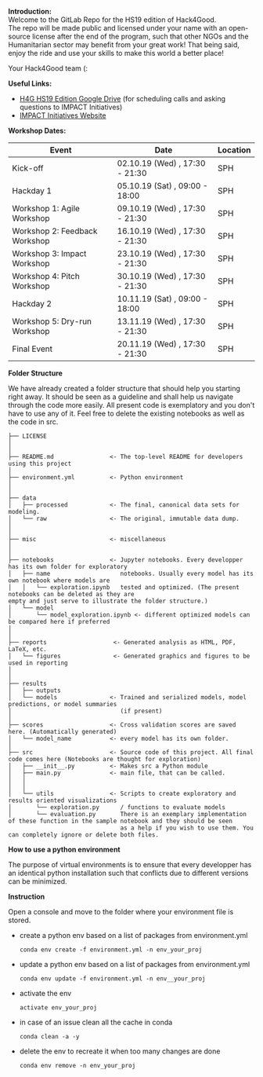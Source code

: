 **Introduction:**  
Welcome to the GitLab Repo for the HS19 edition of Hack4Good.  
The repo will be made public and licensed under your name with an open-source 
license after the end of the program, such that other NGOs and the Humanitarian
sector may benefit from your great work! That being said, enjoy the ride and use 
your skills to make this world a better place! 

Your Hack4Good team (:


**Useful Links:**
*  [H4G HS19 Edition Google Drive](https://drive.google.com/drive/u/0/folders/1p5Awymj_6LCbqOPSv4eb9XYuxB1-CUnK) (for scheduling calls and asking questions to IMPACT Initiatives)
*  [IMPACT Initiatives Website](https://www.impact-initiatives.org)

**Workshop Dates:**

| Event | Date | Location |
| ------ | ------ | ------ |
| Kick-off |  02.10.19 (Wed) , 17:30 - 21:30| SPH |
| Hackday 1 |  05.10.19 (Sat) , 09:00 - 18:00| SPH |
| Workshop 1: Agile Workshop |  09.10.19 (Wed) , 17:30 - 21:30| SPH |
| Workshop 2: Feedback Workshop |  16.10.19 (Wed) , 17:30 - 21:30| SPH |
| Workshop 3: Impact Workshop |  23.10.19 (Wed) , 17:30 - 21:30| SPH |
| Workshop 4: Pitch Workshop |  30.10.19 (Wed) , 17:30 - 21:30| SPH |
| Hackday 2 |  10.11.19 (Sat) , 09:00 - 18:00| SPH |
| Workshop 5: Dry-run Workshop |  13.11.19 (Wed) , 17:30 - 21:30| SPH |
| Final Event |  20.11.19 (Wed) , 17:30 - 21:30| SPH |

**Folder Structure**

We have already created a folder structure that should help you starting right away. It should be seen as a guideline and shall help us
navigate through the code more easily. All present code is exemplatory and you don't have to use any of it. Feel free to delete the existing notebooks as well as the code in src.


```
├── LICENSE
│
│
├── README.md                <- The top-level README for developers using this project
│
├── environment.yml          <- Python environment
│                               
│
├── data
│   ├── processed            <- The final, canonical data sets for modeling.
│   └── raw                  <- The original, immutable data dump.
│
│
├── misc                     <- miscellaneous
│
│
├── notebooks                <- Jupyter notebooks. Every developper has its own folder for exploratory
│   ├── name                    notebooks. Usually every model has its own notebook where models are
│   │   └── exploration.ipynb   tested and optimized. (The present notebooks can be deleted as they are                                      empty and just serve to illustrate the folder structure.)
│   └── model
│       └── model_exploration.ipynb <- different optimized models can be compared here if preferred    
│
│
├── reports                   <- Generated analysis as HTML, PDF, LaTeX, etc.
│   └── figures               <- Generated graphics and figures to be used in reporting
│
│
├── results
│   ├── outputs
│   └── models               <- Trained and serialized models, model predictions, or model summaries
│                               (if present)
│
├── scores                   <- Cross validation scores are saved here. (Automatically generated)
│   └── model_name           <- every model has its own folder. 
│
├── src                      <- Source code of this project. All final code comes here (Notebooks are thought for exploration)
│   ├── __init__.py          <- Makes src a Python module
│   ├── main.py              <- main file, that can be called.
│   │
│   │
│   └── utils                <- Scripts to create exploratory and results oriented visualizations
│       └── exploration.py      / functions to evaluate models
│       └── evaluation.py       There is an exemplary implementation of these function in the sample notebook and they should be seen
                                as a help if you wish to use them. You can completely ignore or delete both files.
```

**How to use a python environment**

The purpose of virtual environments is to ensure that every developper has an identical python installation such that conflicts due to different versions can be minimized.

**Instruction**

Open a console and move to the folder where your environment file is stored.

* create a python env based on a list of packages from environment.yml

  ```conda env create -f environment.yml -n env_your_proj```

* update a python env based on a list of packages from environment.yml

  ```conda env update -f environment.yml -n env__your_proj```

* activate the env  

  ```activate env_your_proj```
  
* in case of an issue clean all the cache in conda

   ```conda clean -a -y```

* delete the env to recreate it when too many changes are done  

  ```conda env remove -n env_your_proj```
